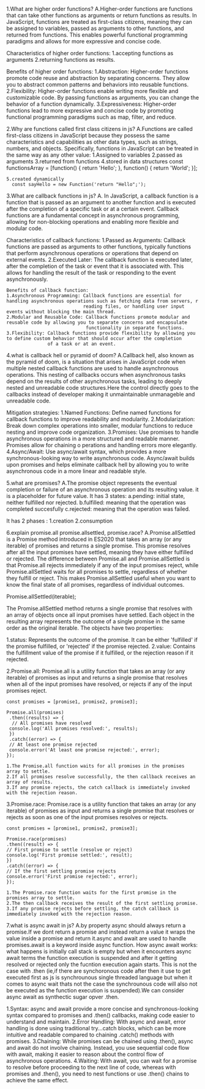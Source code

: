 1.What are higher order functions?
A.Higher-order functions are functions that can take other functions as arguments or return functions as results. 
  In JavaScript, functions are treated as first-class citizens, meaning they can be assigned to variables, passed as 
  arguments to other functions, and returned from functions. This enables powerful functional programming paradigms and 
  allows for more expressive and concise code.

  Characteristics of higher order functions:
   1.accepting functions as arguments
   2.returning functions as results.

  Benefits of higher order functions:
    1.Abstraction: Higher-order functions promote code reuse and abstraction by separating concerns. They allow you to abstract 
                   common patterns and behaviors into reusable functions.
    2.Flexibility: Higher-order functions enable writing more flexible and customizable code. By passing functions as arguments, 
                   you can change the behavior of a function dynamically.
    3.Expressiveness: Higher-order functions lead to more expressive and concise code by promoting functional programming paradigms 
                      such as map, filter, and reduce.

2.Why are functions called first class citizens in js?
A.Functions are called first-class citizens in JavaScript because they possess the same characteristics and capabilities as other data types, 
  such as strings, numbers, and objects. Specifically, functions in JavaScript can be treated in the same way as any other value:
    1.Assigned to variables
    2.passed as arguments
    3.returned from functions
    4.stored in data structures
       const functionsArray = [function() { return 'Hello'; }, function() { return 'World'; }];

    5.created dynamically
      const sayHello = new Function('return "Hello";');

3.What are callback functions in js?
A.
In JavaScript, a callback function is a function that is passed as an argument to another function and is executed after the completion of a 
   specific task or at a certain event. Callback functions are a fundamental concept in asynchronous programming, allowing for non-blocking 
   operations and enabling more flexible and modular code.

   Characteristics of callback functions:
   1.Passed as Arguments: Callback functions are passed as arguments to other functions, typically functions that perform asynchronous operations 
                          or operations that depend on external events.
   2.Executed Later: The callback function is executed later, after the completion of the task or event that it is associated with. This allows 
                     for handling the result of the task or responding to the event asynchronously.

    Benefits of callback function:
    1.Asynchronous Programming: Callback functions are essential for handling asynchronous operations such as fetching data from servers, r
                                reading files, or handling user input events without blocking the main thread.
    2.Modular and Reusable Code: Callback functions promote modular and reusable code by allowing you to separate concerns and encapsulate 
                                 functionality in separate functions.
    3.Flexibility: Callback functions provide flexibility by allowing you to define custom behavior that should occur after the completion 
                   of a task or at an event.
   
4.what is callback hell or pyramid of doom?
A.Callback hell, also known as the pyramid of doom, is a situation that arises in JavaScript code when multiple nested callback functions 
  are used to handle asynchronous operations. This nesting of callbacks occurs when asynchronous tasks depend on the results of other 
  asynchronous tasks, leading to deeply nested and unreadable code structures.Here the control directly goes to the callbacks instead
  of developer making it unmaintainable unmanageble and unreadable code.

  Mitigation strategies:
   1.Named Functions: Define named functions for callback functions to improve readability and modularity.
   2.Modularization: Break down complex operations into smaller, modular functions to reduce nesting and improve code organization.
   3.Promises: Use promises to handle asynchronous operations in a more structured and readable manner. Promises allow for chaining o
               perations and handling errors more elegantly.
   4.Async/Await: Use async/await syntax, which provides a more synchronous-looking way to write asynchronous code. Async/await builds 
                  upon promises and helps eliminate callback hell by allowing you to write asynchronous code in a more linear and readable style.


5.what are promises?
A.The promise object represents the eventual completion or failure of an asynchronous operation and its resulting value.
  it is a placeholder for future value.
  It has 3 states:
     a.pending: initial state, neither fulfilled nor rejected.
     b.fulfilled: meaning that the operation was completed succesfully
     c.rejected: meaning that the operation was failed.
  
  It has 2 phases :
     1.creation
     2.consumption

6.explain promise.all promise.allsettled, promise.race?
A.Promise.allSettled is a Promise method introduced in ES2020 that takes an array (or any iterable) of promises and returns 
  a single promise. This promise resolves after all the input promises have settled, meaning they have either fulfilled or rejected.
  The difference between Promise.all and Promise.allSettled is that Promise.all rejects immediately if any of the input promises reject, 
  while Promise.allSettled waits for all promises to settle, regardless of whether they fulfill or reject. This makes Promise.allSettled 
  useful when you want to know the final state of all promises, regardless of individual outcomes.

  Promise.allSettled(iterable);

 The Promise.allSettled method returns a single promise that resolves with an array of objects once all input promises have settled. Each 
 object in the resulting array represents the outcome of a single promise in the same order as the original iterable. The objects have two 
 properties:

 1.status: Represents the outcome of the promise. It can be either 'fulfilled' if the promise fulfilled, or 'rejected' if the promise rejected.
 2.value: Contains the fulfillment value of the promise if it fulfilled, or the rejection reason if it rejected.
  
  2.Promise.all:
    Promise.all is a utility function that takes an array (or any iterable) of promises as input and returns a single promise that resolves when 
    all of the input promises have resolved, or rejects if any of the input promises reject.
   
    const promises = [promise1, promise2, promise3];

    Promise.all(promises)
     .then((results) => {
      // All promises have resolved
     console.log('All promises resolved:', results);
     })
     .catch((error) => {
     // At least one promise rejected
     console.error('At least one promise rejected:', error);
    });

    1.The Promise.all function waits for all promises in the promises array to settle.
    2.If all promises resolve successfully, the then callback receives an array of results.
    3.If any promise rejects, the catch callback is immediately invoked with the rejection reason.

  3.Promise.race:
    Promise.race is a utility function that takes an array (or any iterable) of promises as input and returns a single promise that resolves or rejects as soon as one of the input promises resolves or rejects.

    const promises = [promise1, promise2, promise3];

    Promise.race(promises)
    .then((result) => {
    // First promise to settle (resolve or reject)
    console.log('First promise settled:', result);
    })
    .catch((error) => {
    // If the first settling promise rejects
    console.error('First promise rejected:', error);
    });

    1.The Promise.race function waits for the first promise in the promises array to settle.
    2.The then callback receives the result of the first settling promise.
    3.If any promise rejects before settling, the catch callback is immediately invoked with the rejection reason.

7.what is async await in js?
A.by property async should always return a promise.If we dont return a   promise and instead return a value it wraps the value inside a promise and return it.async and await are used to handle promises.await is a keyword inside async function.
  How async await works:
   what happens is initially call stack is empty but when it encounters async await terms the function execution is suspended and after it getting resolved or rejected only the fucntion execution again starts.
   This is not the case with .then (ie,if there are synchoronous code after then it use to get executed first as js is synchrounous single threaded language but when it comes to async wait thats not the case the synchrounous code will also not be executed as the function execution is suspended).We can consider async await as synthectic sugar opver .then.

   1.Syntax: async and await provide a more concise and synchronous-looking syntax compared to promises and .then() callbacks, making code easier to understand and maintain.
   2.Error Handling: With async and await, error handling is done using traditional try...catch blocks, which can be more intuitive and readable compared to chaining .catch() methods with promises.
   3.Chaining: While promises can be chained using .then(), async and await do not involve chaining. Instead, you use sequential code flow with await, making it easier to reason about the control flow of asynchronous operations.
  4.Waiting: With await, you can wait for a promise to resolve before proceeding to the next line of code, whereas with promises and .then(), you need to nest functions or use .then() chains to achieve the same effect.
